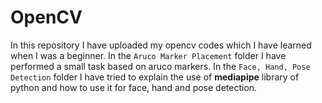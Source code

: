 # OpenCV
In this repository I have uploaded my opencv codes which I have learned when I was a beginner. In the `Aruco Marker Placement` folder I have performed a small task based on aruco markers. In the `Face, Hand, Pose Detection` folder I have tried to explain the use of **mediapipe** library of python and how to use it for face, hand and pose detection.

